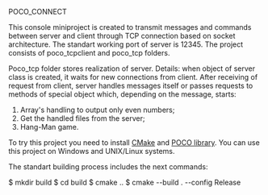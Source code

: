 POCO_CONNECT

This console miniproject is created to transmit messages and commands between server and client through TCP connection based on socket architecture. The standart working port of server is 12345.
The project consists of poco_tcpclient and poco_tcp folders.

Poco_tcp folder stores realization of server. Details: when object of server class is created, it waits for new connections from client. After receiving of request from client,
server handles messages itself or passes requests to methods of special object which, depending on the message, starts:

1. Array's handling to output only even numbers;
2. Get the handled files from the server;
3. Hang-Man game.

To try this project you need to install [CMake](https://cmake.org/download/) and [POCO library](https://github.com/pocoproject/poco?tab=readme-ov-file).
You can use this project on Windows and UNIX/Linux systems.

The standart building process includes the next commands:

$ mkdir build
$ cd build
$ cmake ..
$ cmake --build . --config Release
